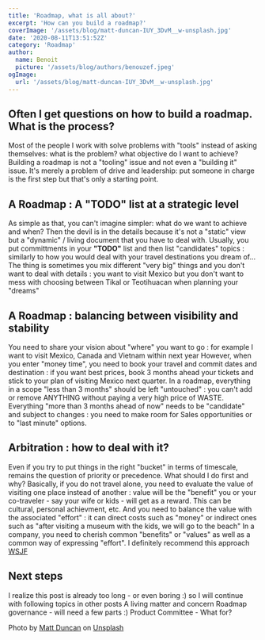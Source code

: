 ```yaml
---
title: 'Roadmap, what is all about?'
excerpt: 'How can you build a roadmap?'
coverImage: '/assets/blog/matt-duncan-IUY_3DvM__w-unsplash.jpg'
date: '2020-08-11T13:51:52Z'
category: 'Roadmap'
author:
  name: Benoit
  picture: '/assets/blog/authors/benouzef.jpeg'
ogImage:
  url: '/assets/blog/matt-duncan-IUY_3DvM__w-unsplash.jpg'
---
```


## Often I get questions on how to build a roadmap. What is the process?
Most of the people I work with solve problems with "tools" instead of asking themselves: what is the problem? what objective do I want to achieve?
Building a roadmap is not a "tooling" issue and not even a "building it" issue. 
It's merely a problem of drive and leadership: put someone in charge is the first step but that's only a starting point.

## A Roadmap : A "TODO" list at a strategic level
As simple as that, you can't imagine simpler: what do we want to achieve and when?
Then the devil is in the details because it's not a "static" view but a "dynamic" / living document that you have to deal with.
Usually, you put committments in your **"TODO"** list and then list "candidates" topics : similarly to how you would deal with your travel destinations you dream of...
The thing is sometimes you mix different "very big" things and you don't want to deal with details : you want to visit Mexico but you don't want to mess with choosing between Tikal or Teotihuacan when planning your "dreams"

## A Roadmap : balancing between visibility and stability
You need to share your vision about "where" you want to go : for example I want to visit Mexico, Canada and Vietnam within next year
However, when you enter "money time", you need to book your travel and commit dates and destination : if you want best prices, book 3 months ahead your tickets and stick to your plan of visiting Mexico next quarter.
In a roadmap, everything in a scope "less than 3 months" should be left "untouched" : you can't add or remove ANYTHING without paying a very high price of WASTE.
Everything "more than 3 months ahead of now" needs to be "candidate" and subject to changes : you need to make room for Sales opportunities or to "last minute" options.

## Arbitration : how to deal with it?
Even if you try to put things in the right "bucket" in terms of timescale, remains the question of priority or precedence. What should I do first and why?
Basically, if you do not travel alone, you need to evaluate the value of visiting one place instead of another : value will be the "benefit" you or your co-traveler - say your wife or kids - will get as a reward. This can be cultural, personal achievment, etc. And you need to balance the value with the associated "effort" : it can direct costs such as "money" or indirect ones such as "after visiting a museum with the kids, we will go to the beach"
In a company, you need to cherish common "benefits" or "values" as well as a common way of expressing "effort".
I definitely recommend this approach [WSJF](https://www.scaledagileframework.com/wsjf/, "WSJF")

## Next steps
I realize this post is already too long - or even boring :) so I will continue with following topics in other posts
A living matter and concern
Roadmap governance - will need a few parts :)
Product Committee - What for?


<span>Photo by <a href="https://unsplash.com/@foxxmd?utm_source=unsplash&amp;utm_medium=referral&amp;utm_content=creditCopyText">Matt Duncan</a> on <a href="https://unsplash.com/s/photos/roadmap?utm_source=unsplash&amp;utm_medium=referral&amp;utm_content=creditCopyText">Unsplash</a></span>